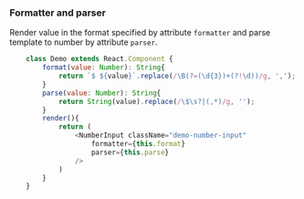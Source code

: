 ### Formatter and parser
Render value in the format specified by attribute ```formatter``` and parse template to number by attribute ```parser```.
```javascript
    class Demo extends React.Component {
        format(value: Number): String{
            return `$ ${value}`.replace(/\B(?=(\d{3})+(?!\d))/g, ',');
        }
        parse(value: Number): String{
            return String(value).replace(/\$\s?|(,*)/g, '');
        }
        render(){
            return (
                <NumberInput className="demo-number-input" 
                    formatter={this.format}
                    parser={this.parse}
                />
            )
        }
    }
```